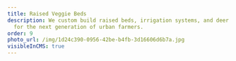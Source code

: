 ```yaml
---
title: Raised Veggie Beds
description: We custom build raised beds, irrigation systems, and deer fencing
  for the next generation of urban farmers.
order: 9
photo_url: /img/1d24c390-0956-42be-b4fb-3d16606d6b7a.jpg
visibleInCMS: true
---
```

